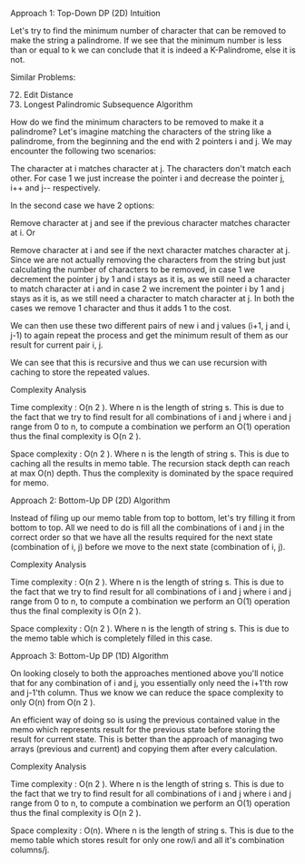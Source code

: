 Approach 1: Top-Down DP (2D)
Intuition

Let's try to find the minimum number of character that can be removed to make the string a palindrome. If we see that the minimum number is less than or equal to k we can conclude that it is indeed a K-Palindrome, else it is not.

Similar Problems:

72. Edit Distance
516. Longest Palindromic Subsequence
Algorithm

How do we find the minimum characters to be removed to make it a palindrome?
Let's imagine matching the characters of the string like a palindrome, from the beginning and the end with 2 pointers i and j.
We may encounter the following two scenarios:

The character at i matches character at j.
The characters don't match each other.
For case 1 we just increase the pointer i and decrease the pointer j, i++ and j-- respectively.

In the second case we have 2 options:

Remove character at j and see if the previous character matches character at i.
Or

Remove character at i and see if the next character matches character at j.
Since we are not actually removing the characters from the string but just calculating the number of characters to be removed,
in case 1 we decrement the pointer j by 1 and i stays as it is, as we still need a character to match character at i
and in case 2 we increment the pointer i by 1 and j stays as it is, as we still need a character to match character at j.
In both the cases we remove 1 character and thus it adds 1 to the cost.

We can then use these two different pairs of new i and j values (i+1, j and i, j-1) to again repeat the process and get the minimum result of them as our result for current pair i, j.

We can see that this is recursive and thus we can use recursion with caching to store the repeated values.


Complexity Analysis

Time complexity : O(n 
2
 ). Where n is the length of string s. This is due to the fact that we try to find result for all combinations of i and j where i and j range from 0 to n, to compute a combination we perform an O(1) operation thus the final complexity is O(n 
2
 ).

Space complexity : O(n 
2
 ). Where n is the length of string s. This is due to caching all the results in memo table. The recursion stack depth can reach at max O(n) depth. Thus the complexity is dominated by the space required for memo.


Approach 2: Bottom-Up DP (2D)
Algorithm

Instead of filing up our memo table from top to bottom, let's try filling it from bottom to top. All we need to do is fill all the combinations of i and j in the correct order so that we have all the results required for the next state (combination of i, j) before we move to the next state (combination of i, j).


Complexity Analysis

Time complexity : O(n 
2
 ). Where n is the length of string s. This is due to the fact that we try to find result for all combinations of i and j where i and j range from 0 to n, to compute a combination we perform an O(1) operation thus the final complexity is O(n 
2
 ).

Space complexity : O(n 
2
 ). Where n is the length of string s. This is due to the memo table which is completely filled in this case.


Approach 3: Bottom-Up DP (1D)
Algorithm

On looking closely to both the approaches mentioned above you'll notice that for any combination of i and j, you essentially only need the i+1'th row and j-1'th column. Thus we know we can reduce the space complexity to only O(n) from O(n 
2
 ).

An efficient way of doing so is using the previous contained value in the memo which represents result for the previous state before storing the result for current state. This is better than the approach of managing two arrays (previous and current) and copying them after every calculation.


Complexity Analysis

Time complexity : O(n 
2
 ). Where n is the length of string s. This is due to the fact that we try to find result for all combinations of i and j where i and j range from 0 to n, to compute a combination we perform an O(1) operation thus the final complexity is O(n 
2
 ).

Space complexity : O(n). Where n is the length of string s. This is due to the memo table which stores result for only one row/i and all it's combination columns/j.

